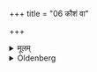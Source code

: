 +++
title = "06 कौशं वा"

+++

<details><summary>मूलम्</summary>

कौशं वा ६
</details>

<details><summary>Oldenberg</summary>

6. (If he raises) the left (arm and wears the cord on his right shoulder, he becomes) prācīnāvītin.
</details>
